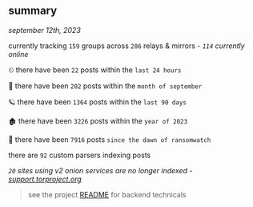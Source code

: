 
## summary
_september 12th, 2023_

currently tracking `159` groups across `286` relays & mirrors - _`114` currently online_

⏲ there have been `22` posts within the `last 24 hours`

🦈 there have been `202` posts within the `month of september`

🪐 there have been `1364` posts within the `last 90 days`

🏚 there have been `3226` posts within the `year of 2023`

🦕 there have been `7916` posts `since the dawn of ransomwatch`

there are `92` custom parsers indexing posts

_`20` sites using v2 onion services are no longer indexed - [support.torproject.org](https://support.torproject.org/onionservices/v2-deprecation/)_

> see the project [README](https://github.com/joshhighet/ransomwatch#ransomwatch--) for backend technicals
